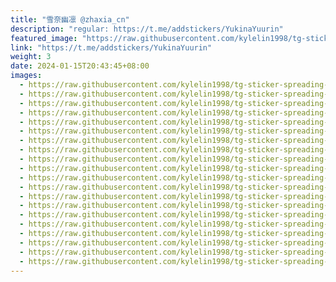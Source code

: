 ```yaml
---
title: "雪奈幽凛 @zhaxia_cn"
description: "regular: https://t.me/addstickers/YukinaYuurin"
featured_image: "https://raw.githubusercontent.com/kylelin1998/tg-sticker-spreading-worldwide-images/main/img/f18190bd-15c0-4db0-b3fe-23e1ffee28af.jpg"
link: "https://t.me/addstickers/YukinaYuurin"
weight: 3
date: 2024-01-15T20:43:45+08:00
images:
  - https://raw.githubusercontent.com/kylelin1998/tg-sticker-spreading-worldwide-images/main/img/f18190bd-15c0-4db0-b3fe-23e1ffee28af.jpg
  - https://raw.githubusercontent.com/kylelin1998/tg-sticker-spreading-worldwide-images/main/img/1b69615e-e1b9-4ef3-a339-f4e2b42446c9.jpg
  - https://raw.githubusercontent.com/kylelin1998/tg-sticker-spreading-worldwide-images/main/img/aba72579-9bd7-4f0d-b685-7883cb4053bf.jpg
  - https://raw.githubusercontent.com/kylelin1998/tg-sticker-spreading-worldwide-images/main/img/aff51513-4893-43ee-87f7-03501dc4f420.jpg
  - https://raw.githubusercontent.com/kylelin1998/tg-sticker-spreading-worldwide-images/main/img/cb95ff86-457e-4679-aa87-3373f930efe6.jpg
  - https://raw.githubusercontent.com/kylelin1998/tg-sticker-spreading-worldwide-images/main/img/98a5c0f2-5fd4-461f-9ae2-ce1afac9815c.jpg
  - https://raw.githubusercontent.com/kylelin1998/tg-sticker-spreading-worldwide-images/main/img/fca7f29c-88b2-4807-9892-a4763007de19.jpg
  - https://raw.githubusercontent.com/kylelin1998/tg-sticker-spreading-worldwide-images/main/img/a5c8268c-785f-49e3-99d4-dee2b2df677c.jpg
  - https://raw.githubusercontent.com/kylelin1998/tg-sticker-spreading-worldwide-images/main/img/7df5455f-d8e0-422c-8268-21bf5a0d5e2e.jpg
  - https://raw.githubusercontent.com/kylelin1998/tg-sticker-spreading-worldwide-images/main/img/ab8de340-980b-4235-9954-c2d711158afa.jpg
  - https://raw.githubusercontent.com/kylelin1998/tg-sticker-spreading-worldwide-images/main/img/693c230f-f1af-42bd-a6c9-3807ee2b2aa2.jpg
  - https://raw.githubusercontent.com/kylelin1998/tg-sticker-spreading-worldwide-images/main/img/e2ce32e1-98b4-4336-b604-43111fef1257.jpg
  - https://raw.githubusercontent.com/kylelin1998/tg-sticker-spreading-worldwide-images/main/img/8c776d07-7c89-4766-b7fe-880a49f4f7e8.jpg
  - https://raw.githubusercontent.com/kylelin1998/tg-sticker-spreading-worldwide-images/main/img/4b2483de-1fc8-4d4f-9a80-c35ccf263e9f.jpg
  - https://raw.githubusercontent.com/kylelin1998/tg-sticker-spreading-worldwide-images/main/img/27fe4ebb-d236-4b00-9b7a-160c58aba79e.jpg
  - https://raw.githubusercontent.com/kylelin1998/tg-sticker-spreading-worldwide-images/main/img/2b67749b-afc1-4708-8aa1-93f5bf01a18d.jpg
  - https://raw.githubusercontent.com/kylelin1998/tg-sticker-spreading-worldwide-images/main/img/e52f1e2e-abf2-43a9-b44b-b5f18c106f35.jpg
  - https://raw.githubusercontent.com/kylelin1998/tg-sticker-spreading-worldwide-images/main/img/f36aba67-70ac-4f4e-89bc-8188c760a1de.jpg
  - https://raw.githubusercontent.com/kylelin1998/tg-sticker-spreading-worldwide-images/main/img/d9065c53-9223-4204-9c4f-f4fd4a5852b3.jpg
  - https://raw.githubusercontent.com/kylelin1998/tg-sticker-spreading-worldwide-images/main/img/67a1faf8-0adb-41f6-83a9-5353e9fc9f6c.jpg
---
```

